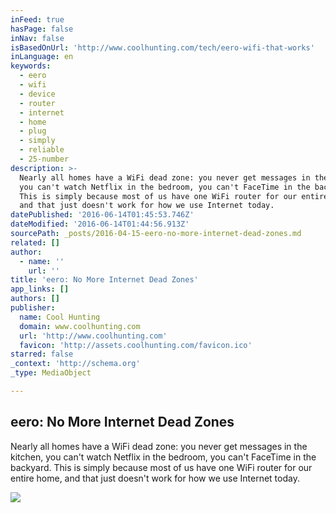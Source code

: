 ```yaml
---
inFeed: true
hasPage: false
inNav: false
isBasedOnUrl: 'http://www.coolhunting.com/tech/eero-wifi-that-works'
inLanguage: en
keywords:
  - eero
  - wifi
  - device
  - router
  - internet
  - home
  - plug
  - simply
  - reliable
  - 25-number
description: >-
  Nearly all homes have a WiFi dead zone: you never get messages in the kitchen,
  you can't watch Netflix in the bedroom, you can't FaceTime in the backyard.
  This is simply because most of us have one WiFi router for our entire home,
  and that just doesn't work for how we use Internet today.
datePublished: '2016-06-14T01:45:53.746Z'
dateModified: '2016-06-14T01:44:56.913Z'
sourcePath: _posts/2016-04-15-eero-no-more-internet-dead-zones.md
related: []
author:
  - name: ''
    url: ''
title: 'eero: No More Internet Dead Zones'
app_links: []
authors: []
publisher:
  name: Cool Hunting
  domain: www.coolhunting.com
  url: 'http://www.coolhunting.com'
  favicon: 'http://assets.coolhunting.com/favicon.ico'
starred: false
_context: 'http://schema.org'
_type: MediaObject

---
```

<article style=""><h1>eero: No More Internet Dead Zones</h1><p>Nearly all homes have a WiFi dead zone: you never get messages in the kitchen, you can't watch Netflix in the bedroom, you can't FaceTime in the backyard. This is simply because most of us have one WiFi router for our entire home, and that just doesn't work for how we use Internet today.</p><img src="https://s3-us-west-2.amazonaws.com/the-grid-img/p/e75956575966b1c70c11ff614cb972cd2133a6a9.jpg" /></article>